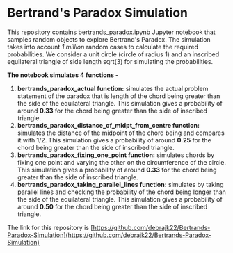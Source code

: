 # Bertrand's Paradox Simulation
This repository contains bertrands_paradox.ipynb Jupyter notebook that samples random objects to explore Bertrand's Paradox.
The simulation takes into account *1 million* random cases to calculate the required probabilities.
We consider a unit circle (circle of radius 1) and an inscribed equilateral triangle of side length sqrt(3) for simulating the probabilities.

**The notebook simulates 4 functions -**
1. **bertrands_paradox_actual function:** simulates the actual problem statement of the paradox that is length of the chord being greater than the side of the equilateral triangle. This simulation gives a probability of around **0.33** for the chord being greater than the side of inscribed triangle.
2. **bertrands_paradox_distance_of_midpt_from_centre function:** simulates the distance of the midpoint of the chord being and compares it with 1/2. This simulation gives a probability of around **0.25** for the chord being greater than the side of inscribed triangle.
3. **bertrands_paradox_fixing_one_point function:** simulates chords by fixing one point and varying the other on the circumference of the circle. This simulation gives a probability of around **0.33** for the chord being greater than the side of inscribed triangle.
4. **bertrands_paradox_taking_parallel_lines function:** simulates by taking parallel lines and checking the probability of the chord being longer than the side of the equilateral triangle. This simulation gives a probability of around **0.50** for the chord being greater than the side of inscribed triangle.

The link for this repository is [https://github.com/debrajk22/Bertrands-Paradox-Simulation](https://github.com/debrajk22/Bertrands-Paradox-Simulation)
